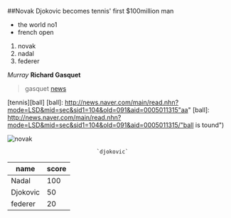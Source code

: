 ##Novak Djokovic becomes tennis' first $100million man 



- the world no1
- french open


 1. novak
 2. nadal 
 3. federer

*Murray*
**Richard Gasquet**
>gasquet
[news](htp://edition.cnn.com/2016/06/01/tennis/french-open-tennis-novak-djokovic-serena-willians-100-million-tennis/index.html)

[tennis][ball]
[ball]: http://news.naver.com/main/read.nhn?mode=LSD&mid=sec&sid1=104&old=091&aid=0005011315"aa"
[ball]: http://news.naver.com/main/read.nhn?mode=LSD&mid=sec&sid1=104&old=091&aid=0005011315/"ball is tound")

![novak](http://pds.joins.com/news/component/htmlphoto_mmdata/201507/14/htm_201507140591960106011.jpg)

                                `djokovic`









name | score
-----|-----
Nadal|100
Djokovic|50
federer|20
